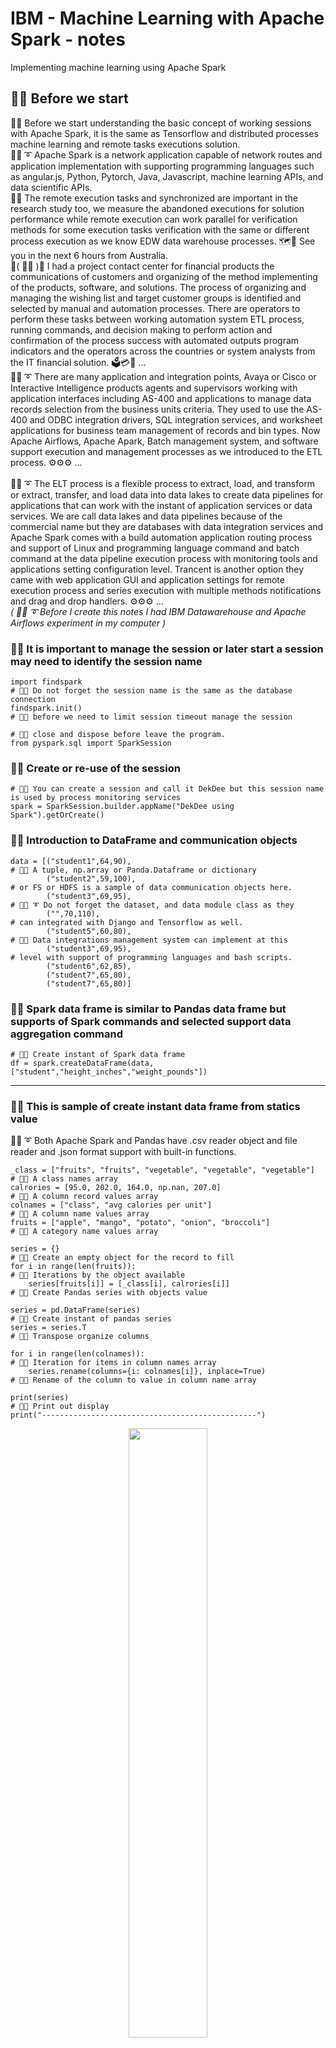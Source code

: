 # IBM - Machine Learning with Apache Spark - notes
Implementing machine learning using Apache Spark

## 🧸💬 Before we start

🧸💬 Before we start understanding the basic concept of working sessions with Apache Spark, it is the same as Tensorflow and distributed processes machine learning and remote tasks executions solution. </br>
🐑💬 ➰ Apache Spark is a network application capable of network routes and application implementation with supporting programming languages such as angular.js, Python, Pytorch, Java, Javascript, machine learning APIs, and data scientific APIs. </br>
🦤💬 The remote execution tasks and synchronized are important in the research study too, we measure the abandoned executions for solution performance while remote execution can work parallel for verification methods for some execution tasks verification with the same or different process execution as we know EDW data warehouse processes. 🗺️💬 See you in the next 6 hours from Australia. </br>
💃( 👩‍🏫 )💬 I had a project contact center for financial products the communications of customers and organizing of the method implementing of the products, software, and solutions. The process of organizing and managing the wishing list and target customer groups is identified and selected by manual and automation processes. There are operators to perform these tasks between working automation system ETL process, running commands, and decision making to perform action and confirmation of the process success with automated outputs program indicators and the operators across the countries or system analysts from the IT financial solution. 🗳️💳🧾 ...</br>
🐑💬 ➰ There are many application and integration points, Avaya or Cisco or Interactive Intelligence products agents and supervisors working with application interfaces including AS-400 and applications to manage data records selection from the business units criteria. They used to use the AS-400 and ODBC integration drivers, SQL integration services, and worksheet applications for business team management of records and bin types. Now Apache Airflows, Apache Apark, Batch management system, and software support execution and management processes as we introduced to the ETL process. ⚙️⚙️⚙️ ...</br>
</br>
🐑💬 ➰ The ELT process is a flexible process to extract, load, and transform or extract, transfer, and load data into data lakes to create data pipelines for applications that can work with the instant of application services or data services. We are call data lakes and data pipelines because of the commercial name but they are databases with data integration services and Apache Spark comes with a build automation application routing process and support of Linux and programming language command and batch command at the data pipeline execution process with monitoring tools and applications setting configuration level. Trancent is another option they came with web application GUI and application settings for remote execution process and series execution with multiple methods notifications and drag and drop handlers. ⚙️⚙️⚙️ ...</br>
*( 🐑💬 ➰  Before I create this notes I had IBM Datawarehouse and Apache Airflows experiment in my computer )*  </br>

### 🧸💬 It is important to manage the session or later start a session may need to identify the session name

```
import findspark                                                         # 🧸💬 Do not forget the session name is the same as the database connection
findspark.init()                                                         # 🧸💬 before we need to limit session timeout manage the session
                                                                         # 🧸💬 close and dispose before leave the program.
from pyspark.sql import SparkSession
```

### 🧸💬 Create or re-use of the session

```
# 🧸💬 You can create a session and call it DekDee but this session name is used by process monitoring services
spark = SparkSession.builder.appName("DekDee using Spark").getOrCreate() 
```

### 🧸💬 Introduction to DataFrame and communication objects

```
data = [("student1",64,90),                                               # 🧸💬 A tuple, np.array or Panda.Dataframe or dictionary 
        ("student2",59,100),                                              # or FS or HDFS is a sample of data communication objects here.
        ("student3",69,95),                                               # 🐑💬 ➰ Do not forget the dataset, and data module class as they 
        ("",70,110),                                                      # can integrated with Django and Tensorflow as well.
        ("student5",60,80),                                               # 🐐💬 Data integrations management system can implement at this 
        ("student3",69,95),                                               # level with support of programming languages and bash scripts.
        ("student6",62,85),
        ("student7",65,80),
        ("student7",65,80)]
```

### 🧸💬 Spark data frame is similar to Pandas data frame but supports of Spark commands and selected support data aggregation command

```
# 🧸💬 Create instant of Spark data frame
df = spark.createDataFrame(data, ["student","height_inches","weight_pounds"])
```

- - -

### 🧸💬 This is sample of create instant data frame from statics value

🐑💬 ➰  Both Apache Spark and Pandas have .csv reader object and file reader and .json format support with built-in functions. </br>

```
_class = ["fruits", "fruits", "vegetable", "vegetable", "vegetable"]      # 🧸💬 A class names array
calrories = [95.0, 202.0, 164.0, np.nan, 207.0]                           # 🧸💬 A column record values array
colnames = ["class", "avg calories per unit"]                             # 🧸💬 A column name values array
fruits = ["apple", "mango", "potato", "onion", "broccoli"]                # 🧸💬 A category name values array

series = {}                                                               # 🧸💬 Create an empty object for the record to fill
for i in range(len(fruits)):                                              # 🧸💬 Iterations by the object available
    series[fruits[i]] = [_class[i], calrories[i]]                         # 🧸💬 Create Pandas series with objects value
    
series = pd.DataFrame(series)                                             # 🧸💬 Create instant of pandas series
series = series.T                                                         # 🧸💬 Transpose organize columns

for i in range(len(colnames)):                                            # 🧸💬 Iteration for items in column names array
    series.rename(columns={i: colnames[i]}, inplace=True)                 # 🧸💬 Rename of the column to value in column name array

print(series)                                                             # 🧸💬 Print out display
print("------------------------------------------------")
```

<p align="center" width="100%">
    <img width="50%" src="https://github.com/jkaewprateep/machinelearning_apachespark/blob/main/01.png">
</p>
🐑💬 ➰ 🤫 Example of IBM data warehouse exames

- - -

## ETL processes

```
df = spark.read.csv("student-hw.csv", header=True, inferSchema=True)       # 🧸💬 Read dataset from file
df.write.mode("overwrite").parquet("student-hw.parquet")                   # 🧸💬 Write parquet file
df = spark.read.parquet("student-hw-single.parquet")                       # 🧸💬 Read parquet file
df = df.withColumn("height_centimeters", expr("height_inches * 2.54"))     # 🧸💬 Create new column from expression
df.write.mode("overwrite").csv("student_transformed.csv", header=True)     # 🧸💬 Save to .csv file
spark.stop()                                                               # 🧸💬 Remove and dispose of the session as an initial state we discussed
```

## Display data frame to console or output stream IO target

```
df.show(truncate = False)                                                  # 🧸💬 The saem as Pandas dataframe.show()
```

<p align="center" width="100%">
    <img width="50%" src="https://github.com/jkaewprateep/machinelearning_apachespark/blob/main/02.png">
</p>
🐑💬 ➰ 🤫 Apache Spark support of both Spark native, work compatibility, and expression string. </br>

## Word phase tokenizers

```
from pyspark.ml.feature import Tokenizer                                   # 🧸💬 Import Spark Tokenizer library

tokenizer = Tokenizer(inputCol="sentence", outputCol="words")              # 🧸💬 Create tokenizer instant object
token_df = tokenizer.transform(df)                                         # 🧸💬 Apply tokenizer and setting to target dataframe
token_df.show(truncate=False)                                              # 🧸💬 Display of the tokenized dataframe
```

🐑💬 ➰ I will explain NLTK for natural language processing and Tensorflow vocaburay and tokenizer too to support multiple task assignments. </br>
👧💬 🎈 ``` Warning it may contain of encoding/decoding value and loves song letter ``` </br>

<p align="center" width="100%">
    <img width="50%" src="https://github.com/jkaewprateep/machinelearning_apachespark/blob/main/03.png">
</p>
🐑💬 ➰ 🤫 Word combination is not new and introduced in a unique word processing program for command translation or speech composition. </br>
🛥️💬 He mails you everyday ... </br>

### TensorFlow sample encoder/decoder using data model and vocaurary

```
textdata = "I love cats"                                                   # 🧸💬 Sample word string input
# 🧸💬 Simple tokenizer you can apply an alpha function or specification-related token you to apply.
tokenizer = tf.keras.preprocessing.text.Tokenizer(num_words=10000, oov_token='<oov>')
tokenizer.fit_on_texts([textdata])                                         # 🧸💬 Break input word by tokenizer
```

```
textdata = "I love cats"                                                   # 🧸💬 Sample word string input
# 🧸💬 Sample of vocabulary as spherical secrete codes 
vocab = [ "a", "b", "c", "d", "e", "f", "g", "h", "I", "j", "k", "l", "m", "n", "o", "p", "q", "r", "s", "t", "u", "v", "w", "x", "y", "z", "_" ]
# 🧸💬 Sample of input data or output from the previous token
data = tf.constant([["_", "_", "_", "I"], ["l", "o", "v", "e"], ["c", "a", "t", "s"]])

# 🧸💬 Define network custom layer for string lookup vocabulary
layer = tf.keras.layers.StringLookup(vocabulary=vocab)
sequences_mapping_string = layer(data)                                     # 🧸💬 Apply instant setting to target input
# 🧸💬 Reshape of the output
sequences_mapping_string = tf.constant( sequences_mapping_string, shape=(1,12) )
```

[data model and vocaburary]( https://github.com/jkaewprateep/Simple_encode_decode/blob/main/README.md ) </br>
[speriral secret for networks comm exames]( https://github.com/jkaewprateep/SphericalSecreteWord/blob/main/sample2 ) </br>

## Vectorization ( 🐑💬 ➰ Data model is already vector by vocabulary lookup )

```
from pyspark.ml.feature import CountVectorizer                             # 🧸💬 Import count vector library

cv = CountVectorizer(inputCol="words", outputCol="features")               # 🧸💬 Create instant of count vector with settings
model = cv.fit(textdata)                                                   # 🧸💬 Create instant of a linear model with learning
result = model.transform(textdata)                                         # 🧸💬 Transform target input data, apply any data with shape equal
result.show(truncate=False)                                                # 🧸💬 Display results or IO output
```

<p align="center" width="100%">
    <img width="80%" src="https://github.com/jkaewprateep/machinelearning_apachespark/blob/main/04.png">
</p>
🐑💬 ➰ 🤫 Compacts and can be synchronized as WinZip compression because one-hot vector lookup for table and dictionary </br>

[Tokenizer for word sentence to sequence vector]( https://github.com/jkaewprateep/text_to_sequence/blob/main/README.md )

## Hashing algorithms ( 🐑💬 ➰ It does not require hashing algorithm since the input is a vector )

```
from pyspark.ml.feature import HashingTF, IDF, Tokenizer                    # 🧸💬  Import HashingTF, IDF and Tokenizer library

tokenizer = Tokenizer(inputCol="sentence", outputCol="words")               # 🧸💬 Create instant of tokenizer with settings
wordsData = tokenizer.transform(df)                                         # 🧸💬 Transform target input data by apply token settings
wordsData.show(truncate = False)                                            # 🧸💬 Display results or IO output
```

<p align="center" width="100%">
    <img width="40%" src="https://github.com/jkaewprateep/machinelearning_apachespark/blob/main/05.png">
</p>
🐑💬 ➰ 🤫 Tokenizer can apply with target language model for multi-language support including English, Thai, Vietnamese, Japanese, Bermis or Singaporean lah </br>

[Tokenizer for word sentence to sequence vector]( https://github.com/jkaewprateep/text_to_sequence/blob/main/README.md )

```
# 🧸💬 Create instant of hashing linear model with settings
hashingTF = HashingTF(inputCol="words", outputCol="rawFeatures", numFeatures=10)
featurizedData = hashingTF.transform(wordsData)                              # 🧸💬 Transform data frame by apply hash settings

featurizedData.show(truncate = False)                                        # 🧸💬 Display results or IO output
```

<p align="center" width="100%">
    <img width="40%" src="https://github.com/jkaewprateep/machinelearning_apachespark/blob/main/06.png">
</p>
🐑💬 ➰ 🤫 More than hashing we can create data feature extraction by mathematical lessons from class. Hashing can be performed during string lookup but to create more effects apply application support data to your data for better results. </br>

[Mel-frequency response]( https://github.com/jkaewprateep/Mel-Frequency-response/blob/main/README.md )

## ITIDF vectorization ( 🐑💬 ➰ Complexing expressions such as words from human languages and desirable expressions can be vectorized by IDITF algorithm that supports proficiency )

```
idf = IDF(inputCol="rawFeatures", outputCol="features")                      # 🧸💬 Create TIIDF instant object
idfModel = idf.fit(featurizedData)                                           # 🧸💬 Create instant linear model and learning input data
tfidfData = idfModel.transform(featurizedData)                               # 🧸💬 Trained model can apply knowledge on new feature data
tfidfData.select("sentence", "features").show(truncate=False)                # 🧸💬 Display results or IO output
```

<p align="center" width="100%">
    <img width="45%" src="https://github.com/jkaewprateep/machinelearning_apachespark/blob/main/07.png">
</p>
🐑💬 ➰ 🤫 Handling proficiency and attributes such as robot word phases or indicate text variables and number of time appearances is typical for file process because of object format type support and they are working as the same as vectorized object identification. </br>

[data model and vocaburary]( https://github.com/jkaewprateep/Simple_encode_decode/blob/main/README.md ) </br>

## NLTK and implementation

## The n-grams word tokenizers and speech engine processing

## Attention networks
